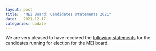 ```yaml
---
layout: post
title:  "MEI Board: Candidates statements 2021"
date:   2021-12-17
categories: update
---
```

We are very pleased to have received the [following statements](/community/mei-board/elections/2021/candidates.html) for the candidates running for election for the MEI board.